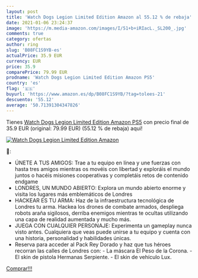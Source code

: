 ```yaml
---
layout: post
title: 'Watch Dogs Legion Limited Edition Amazon al 55.12 % de rebaja'
date: 2021-01-06 23:24:37
image: 'https://m.media-amazon.com/images/I/51+b+iRIacL._SL200_.jpg'
comments: true
category: ofertas
author: ring
slug: 'B08FC1S9YB-es'
actualPrice: 35.9 EUR
currency: EUR
price: 35.9
comparePrice: 79.99 EUR
prodname: 'Watch Dogs Legion Limited Edition Amazon PS5'
country: 'es'
flag: '🇪🇸'
buyurl: 'https://www.amazon.es/dp/B08FC1S9YB/?tag=tolees-21'
descuento: '55.12'
average: '50.71391304347826'
---
```


Tienes [Watch Dogs Legion Limited Edition Amazon PS5](https://www.amazon.es/dp/B08FC1S9YB/?tag=tolees-21) con precio final de  35.9 EUR (original: 79.99 EUR) (55.12 %  de rebaja) aqui!

[![Watch Dogs Legion Limited Edition Amazon](https://m.media-amazon.com/images/I/51+b+iRIacL._SL200_.jpg)](https://www.amazon.es/dp/B08FC1S9YB/?tag=tolees-21)

🔎:

- ÚNETE A TUS AMIGOS: Trae a tu equipo en línea y une fuerzas con hasta tres amigos mientras os movéis con libertad y exploráis el mundo juntos o hacéis misiones cooperativas y completáis retos de contenido endgame
- LONDRES, UN MUNDO ABIERTO: Explora un mundo abierto enorme y visita los lugares más emblemáticos de Londres
- HACKEAR ES TU ARMA: Haz de la infraestructura tecnológica de Londres tu arma. Hackea los drones de combate armados, despliega robots araña sigilosos, derriba enemigos mientras te ocultas utilizando una capa de realidad aumentada y mucho más.
- JUEGA CON CUALQUIER PERSONAJE: Experimenta un gameplay nunca visto antes. Cualquiera que veas puede unirse a tu equipo y cuenta con una historia, personalidad y habilidades únicas.
- Reserva para acceder al Pack Rey Dorado y haz que tus héroes recorran las calles de Londres con: - La máscara El Peso de la Corona. - El skin de pistola Hermanas Serpiente. - El skin de vehículo Lux.

[Comprar!!!](https://www.amazon.es/dp/B08FC1S9YB/?tag=tolees-21)
